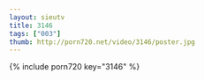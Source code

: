 ```yaml
--- 
layout: sieutv
title: 3146
tags: ["003"]
thumb: http://porn720.net/video/3146/poster.jpg
---
```

{% include porn720 key="3146" %} 
